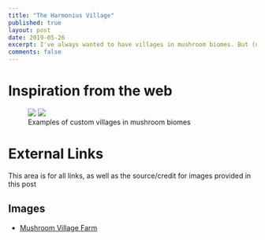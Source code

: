 ```yaml
---
title: "The Harmonius Village"
published: true
layout: post
date: 2019-05-26
excerpt: I've always wanted to have villages in mushroom biomes. But (unless mods are involved) they still haven't been added. So I thought, why not create my own one? It will get me emeralds and other good loot from trading (including XP), and be a fun project to work on that will fill up more of the island.
comments: false
---
```


# Inspiration from the web
<figure class="third">
	<img src="https://pbs.twimg.com/media/D7dqYBjV4AE5wcb.jpg>
	<img src="https://pbs.twimg.com/media/D7dqYBjV4AE5wcb.jpg">
	<img src="https://pbs.twimg.com/media/D7Nlx04UIAA84yN.jpg">
	<figcaption>Examples of custom villages in mushroom biomes</figcaption>
</figure>







# External Links
This area is for all links, as well as the source/credit for images provided in this post
## Images
* [Mushroom Village Farm](https://i772.photobucket.com/albums/yy5/1bbrown/2012-09-05_052736.png)
